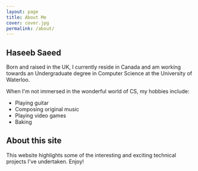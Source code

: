 ```yaml
---
layout: page
title: About Me
cover: cover.jpg
permalink: /about/
---
```


## Haseeb Saeed

Born and raised in the UK, I currently reside in Canada and am working towards an Undergraduate degree in Computer Science at the University of Waterloo.

When I'm not immersed in the wonderful world of CS, my hobbies include:

* Playing guitar
* Composing original music
* Playing video games
* Baking

## About this site

This website highlights some of the interesting and exciting technical projects I've undertaken. Enjoy!
